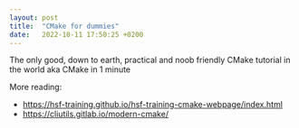 ```yaml
---
layout: post
title:  "CMake for dummies"
date:   2022-10-11 17:50:25 +0200
---
```



The only good, down to earth, practical and noob friendly CMake tutorial in the world aka CMake in 1 minute

More reading:
- https://hsf-training.github.io/hsf-training-cmake-webpage/index.html
- https://cliutils.gitlab.io/modern-cmake/
